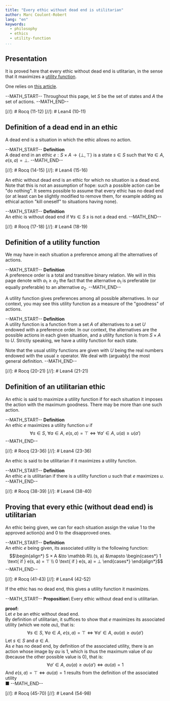 ```yaml
---
title: "Every ethic without dead end is utilitarian"
author: Marc Coulont-Robert
lang: "en"
keywords:
  - philosophy
  - ethics
  - utility-function
...
```



## Presentation

It is proved here that every ethic without dead end is utlitarian, in the sense that it maximizes a [utility function](https://en.wikipedia.org/wiki/Utility#Preference).

One relies on [this article](https://leibnizproject.com/Articles/ethics_first_steps.html).

--MATH_START--
Throughout this page, let $S$ be the set of states and $A$ the set of actions.
--MATH_END--

[//]: # Rocq (11-12)
[//]: # Lean4 (10-11)


## Definition of a dead end in an ethic

A dead end is a situation in which the ethic allows no action.

--MATH_START--
$\mathbf{Definition}$\
A dead end in an ethic $e: S × A \to \{⊥ ,⊤\}$ is a state $s \in S$ such that $\forall a \in A, e(s, a) = ⊥$.
--MATH_END--

[//]: # Rocq (14-15)
[//]: # Lean4 (15-16)

An ethic without dead end is an ethic for which no situation is a dead end. Note that this is not an assumption of hope: such a possible action can be "do nothing". It seems possible to assume that every ethic has no dead end (or at least can be slightly modified to remove them, for example adding as ethical action "kill oneself" to situations having none).

--MATH_START--
$\mathbf{Definition}$\
An ethic is without dead end if $\forall s \in S$ $s$ is not a dead end.
--MATH_END--

[//]: # Rocq (17-18)
[//]: # Lean4 (18-19)


## Definition of a utility function

We may have in each situation a preference among all the alternatives of actions.

--MATH_START--
$\mathbf{Definition}$\
A preference order is a total and transitive binary relation. We will in this page denote with $a_1 \ge a_2$ the fact that the alternative $a_1$ is preferable (or equally preferable) to an alternative $a_2$.
--MATH_END--

A utility function gives preferences among all possible alternatives. In our context, you may see this utility function as a measure of the "goodness" of actions.

--MATH_START--
$\mathbf{Definition}$\
A utility function is a function from a set $A$ of alternatives to a set $U$ endowed with a preference order. In our context, the alternatives are the possible actions in each given situation, and a utility function is from $S × A$ to $U$. Strictly speaking, we have a utility function for each state.

Note that the usual utility functions are given with $U$ being the real numbers endowed with the usual $\ge$ operator. We deal with (arguably) the most general definition.
--MATH_END--

[//]: # Rocq (20-21)
[//]: # Lean4 (21-21)


## Definition of an utilitarian ethic

An ethic is said to maximize a utility function if for each situation it imposes the action with the maximum goodness. There may be more than one such action.

--MATH_START--
$\mathbf{Definition}$\
An ethic $e$ maximizes a utility function $u$ if
$$\forall s \in S,\ \forall a \in A,\ e(s, a)=⊤ \iff \forall a' \in A,\ u(a) \ge u(a')$$
--MATH_END--

[//]: # Rocq (23-36)
[//]: # Lean4 (23-36)

An ethic is said to be utilitarian if it maximizes a utility function.

--MATH_START--
$\mathbf{Definition}$\
An ethic $e$ is utilitarian if there is a utility function $u$ such that $e$ maximizes $u$.
--MATH_END--

[//]: # Rocq (38-39)
[//]: # Lean4 (38-40)


## Proving that every ethic (without dead end) is utilitarian

An ethic being given, we can for each situation assign the value $1$ to the approved action(s) and $0$ to the disapproved ones.

--MATH_START--
$\mathbf{Definition}$\
An ethic $e$ being given, its associated utility is the following function:
$$\begin{align*}
    S × A &\to \mathbb R\\
    (s, a) &\mapsto \begin{cases*}
        1 \text{ if } e(s, a) = ⊤ \\
        0 \text{ if } e(s, a) = ⊥
    \end{cases*}
\end{align*}$$
--MATH_END--

[//]: # Rocq (41-43)
[//]: # Lean4 (42-52)

If the ethic has no dead end, this gives a utility function it maximizes.

--MATH_START--
$\mathbf{Proposition}$\ 
Every ethic without dead end is utilitarian.

$\mathbf{proof:}$\
Let $e$ be an ethic without dead end. \
By definition of utilitarian, it suffices to show that $e$ maximizes its associated utility (which we note $au$), that is: \
$$\forall s \in S,\ \forall a \in A,\ e(s, a)=⊤ \iff \forall a' \in A,\ au(a) \ge au(a')$$
Let $s \in S$ and $a \in A$. \
As $e$ has no dead end, by definition of the associated utility, there is an action whose image by $au$ is $1$, which is thus the maximum value of $au$ (because the other possible value is $0$), that is: \
$$\forall a' \in A,\ au(a) \ge au(a') \iff au(a) = 1$$
And $e(s, a)=⊤ \iff au(a) = 1$ results from the definition of the associated utility \
■
--MATH_END--

[//]: # Rocq (45-70)
[//]: # Lean4 (54-98)
